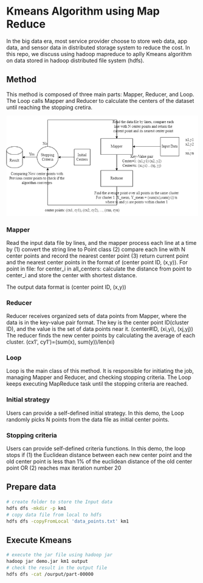 # Kmeans Algorithm using Map Reduce

In the big data era, most service provider choose to store web data, app data, and sensor data in distributed storage system to reduce the cost. In this repo, we discuss using hadoop mapreduce to aplly Kmeans algorithm on data stored in hadoop distributed file system (hdfs).

## Method

This method is composed of three main parts: Mapper, Reducer, and Loop. The Loop calls Mapper and Reducer to calculate the centers of the dataset until reaching the stopping cretira.

![alt text](https://github.com/Yuliang795/KMeans_MapReduce/blob/main/logistics_img/workflow_wbg.png)

### Mapper 

Read the input data file by lines, and the mapper process each line at a time by (1) convert the string line to Point class (2) compare each line with N center points and record the nearest center point (3) return current point and the nearest center points in the format of (center point ID, (x,y)).
For point in file:
    for center_i in all_centers:
        calculate the distance from point to center_i and store the center with shortest distance.

The output data format is (center point ID, (x,y))

### Reducer

Reducer receives organized sets of data points from Mapper, where the data is in the key-value pair format. The key is the center point ID(cluster ID), and the value is the set of data points near it. (center#ID, (xi,yi), (xj,yj))
The reducer finds the new center points by calculating the average of each cluster. (cx1', cy1')=(sum(x), sum(y))/len(xi)

### Loop

Loop is the main class of this method. It is responsible for initiating the job, managing Mapper and Reducer, and checking stopping criteria. The Loop keeps executing MapReduce task until the stopping criteria are reached.

### Initial strategy

Users can provide a self-defined initial strategy. In this demo, the Loop randomly picks N points from the data file as initial center points.

### Stopping criteria 

Users can provide self-defined criteria functions. In this demo, the loop stops if (1) the Euclidean  distance between each new center point and the old center point is less than 1% of the euclidean distance of the old center point OR (2) reaches max iteration number 20



## Prepare data

```bash
# create folder to store the Input data
hdfs dfs -mkdir -p km1
# copy data file from local to hdfs
hdfs dfs -copyFromLocal 'data_points.txt' km1
```

##  Execute Kmeans

```bash
# execute the jar file using hadoop jar
hadoop jar demo.jar km1 output
# check the result in the output file
hdfs dfs -cat /ourput/part-00000
```

